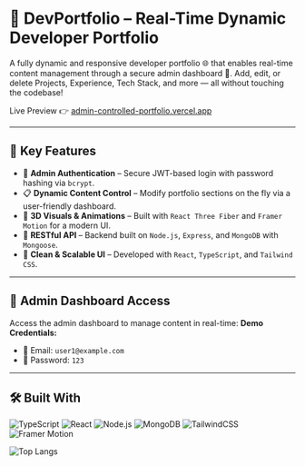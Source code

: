 # 🚀 DevPortfolio – Real-Time Dynamic Developer Portfolio

A fully dynamic and responsive developer portfolio 🌐 that enables real-time content management through a secure admin dashboard 🔐. Add, edit, or delete Projects, Experience, Tech Stack, and more — all without touching the codebase!

Live Preview 👉 [admin-controlled-portfolio.vercel.app](https://admin-controlled-portfolio.vercel.app)

---

## 🔧 Key Features

- 🔐 **Admin Authentication** – Secure JWT-based login with password hashing via `bcrypt`.
- 📋 **Dynamic Content Control** – Modify portfolio sections on the fly via a user-friendly dashboard.
- 🎨 **3D Visuals & Animations** – Built with `React Three Fiber` and `Framer Motion` for a modern UI.
- 🧩 **RESTful API** – Backend built on `Node.js`, `Express`, and `MongoDB` with `Mongoose`.
- 💅 **Clean & Scalable UI** – Developed with `React`, `TypeScript`, and `Tailwind CSS`.

---

## 🔐 Admin Dashboard Access

Access the admin dashboard to manage content in real-time:
**Demo Credentials:**
- 📧 Email: `user1@example.com`
- 🔑 Password: `123`

---

## 🛠️ Built With

![TypeScript](https://img.shields.io/badge/Frontend-TypeScript-blue?logo=typescript)
![React](https://img.shields.io/badge/Framework-React-61DAFB?logo=react)
![Node.js](https://img.shields.io/badge/Backend-Node.js-green?logo=node.js)
![MongoDB](https://img.shields.io/badge/Database-MongoDB-brightgreen?logo=mongodb)
![TailwindCSS](https://img.shields.io/badge/UI-TailwindCSS-38b2ac?logo=tailwind-css)
![Framer Motion](https://img.shields.io/badge/Animation-Framer--Motion-EC5286?logo=framer)

![Top Langs](https://github-readme-stats.vercel.app/api/top-langs/?username=Emad-Almagedy&repo=AdminControlled-Portfolio&layout=compact&theme=default)



